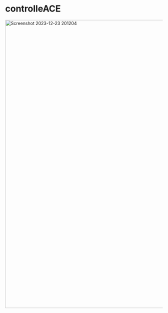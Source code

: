 # controlleACE
<img width="919" alt="Screenshot 2023-12-23 201204" src="https://github.com/ridaLGN/controlleACE/assets/125476243/be7ef60c-cc47-4e03-8039-23f1da184f36">
